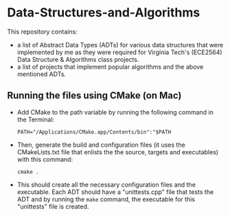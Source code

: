 # Data-Structures-and-Algorithms

This repository contains:

- a list of Abstract Data Types (ADTs) for various data structures that were implemented by me as they were required for Virginia Tech's (ECE2564) Data Structure &amp; Algorithms class projects.
- a list of projects that implement popular algorithms and the above mentioned ADTs.

## Running the files using CMake (on Mac)

- Add CMake to the path variable by running the following command in the Terminal:
  ```
  PATH="/Applications/CMake.app/Contents/bin":"$PATH
  ```
  
- Then, generate the build and configuration files (it uses the CMakeLists.txt file that enlists the the source, targets and executables) with this command:

  ```
  cmake .
  ```
  
- This should create all the necessary configuration files and the executable. Each ADT should have a "unittests.cpp" file that tests the ADT and by running the   ```make``` command, the executable for this "unittests" file is created.
